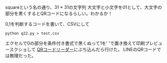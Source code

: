 squareという名の通り、31 * 31の文字列
大文字と小文字を01として、大文字の部分を黒くするとQRコードになるらしい。わかるか！

0,1を判断するコードを書いて、CSVにして
```
python q22.py > test.csv
```
エクセルで0の部分を条件付き書式で黒くぬって1を' 'で置き換えて印刷プレビュースクショして
[QRコードリーダー](http://tsuyobi.heteml.jp/html/tools/qr_code_reader/)にぶち込んだら行けた。
LINEのQRコードでは無理だった。
